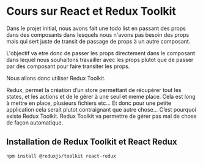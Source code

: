# Cours sur React et Redux Toolkit

Dans le projet initial, nous avons fait une todo list en passant des props dans des composants dans lesquels nous n'avons pas besoin des props mais qui sert juste de transit de passage de props à un autre composant.

L'objectif va etre donc de passer les props directement dans le composant dans lequel nous souhaitons travailler avec les props plutot que de passer par des composant pour faire transiter les props.

Nous allons donc utiliser Redux Toolkit.

Redux, permet la création d’un store permettant de récupérer tout les states, et les actions et de le gérer à une seul et meme place.
Cela est long à mettre en place, plusieurs fichiers etc...
Et donc pour une petite application cela serait plutot contraignant que autre chose...
C’est pourquoi existe Redux Toolkit.
Redux Toolkit va permettre de gérer pas mal de chose de façon automatique.

## Installation de Redux Toolkit et React Redux
```
npm install @reduxjs/toolkit react-redux
```